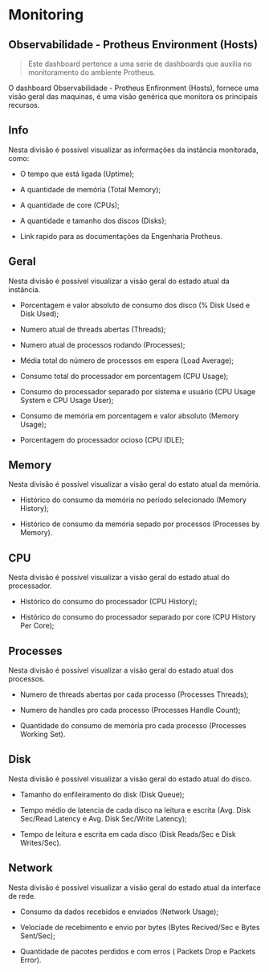 # Monitoring

## Observabilidade - Protheus Environment (Hosts)

> Este dashboard pertence a uma serie de dashboards que auxilia no monitoramento do ambiente Protheus.

O dashboard Observabilidade - Protheus Enfironment (Hosts), fornece uma visão geral das maquinas, é uma visão genérica que monitora os principais recursos.

## Info

Nesta divisão é possível visualizar as informações da instância monitorada, como:

- O tempo que está ligada (Uptime);

- A quantidade de memória (Total Memory);

- A quantidade de core (CPUs);

- A quantidade e tamanho dos discos (Disks);

- Link rapido para as documentações da Engenharia Protheus.

## Geral

Nesta divisão é possível visualizar a visão geral do estado atual da instância.

- Porcentagem e valor absoluto de consumo dos disco (% Disk Used e Disk Used);

- Numero atual de threads abertas (Threads);

- Numero atual de processos rodando (Processes);

- Média total do número de processos em espera (Load Average);

- Consumo total do processador em porcentagem (CPU Usage);

- Consumo do processador separado por sistema e usuário (CPU Usage System e CPU Usage User);

- Consumo de memória em porcentagem e valor absoluto (Memory Usage);

- Porcentagem do processador ocioso (CPU IDLE);

## Memory

Nesta divisão é possível visualizar a visão geral do estato atual da memória.

- Histórico do consumo da memória no período selecionado (Memory History);

- Histórico de consumo da memória sepado por processos (Processes by Memory).

## CPU

Nesta divisão é possível visualizar a visão geral do estado atual do processador.

- Histórico do consumo do processador (CPU History);

- Histórico do consumo do processador separado por core (CPU History Per Core);

## Processes

Nesta divisão é possível visualizar a visão geral do estado atual dos processos.

- Numero de threads abertas por cada processo (Processes Threads);

- Numero de handles pro cada processo (Processes Handle Count);

- Quantidade do consumo de memória pro cada processo (Processes Working Set).

## Disk

Nesta divisão é possível visualizar a visão geral do estado atual do disco.

- Tamanho do enfileiramento do disk (Disk Queue);

- Tempo médio de latencia de cada disco na leitura e escrita (Avg. Disk Sec/Read Latency e Avg. Disk Sec/Write Latency);

- Tempo de leitura e escrita em cada disco (Disk Reads/Sec e Disk Writes/Sec).

## Network

Nesta divisão é possível visualizar a visão geral do estado atual da interface de rede.

- Consumo da dados recebidos e enviados (Network Usage);

- Velociade de recebimento e envio por bytes (Bytes Recived/Sec e Bytes Sent/Sec);

- Quantidade de pacotes perdidos e com erros ( Packets Drop e Packets Error).
